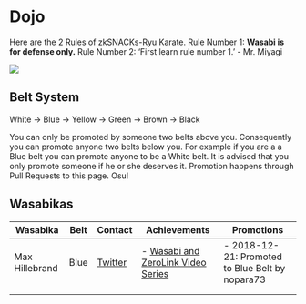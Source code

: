 # Dojo

Here are the 2 Rules of zkSNACKs-Ryu Karate. Rule Number 1: **Wasabi is for defense only.** Rule Number 2: ‘First learn rule number 1.’ - Mr. Miyagi

![](https://i.imgur.com/kvs43Jm.jpg)

## Belt System

White -> Blue -> Yellow -> Green -> Brown -> Black

You can only be promoted by someone two belts above you. Consequently you can promote anyone two belts below you. For example if you are a a Blue belt you can promote anyone to be a White belt. It is advised that you only promote someone if he or she deserves it. Promotion happens through Pull Requests to this page. Osu!

## Wasabikas

| Wasabika       | Belt | Contact                                      | Achievements                                                                                                              | Promotions                                      |
|----------------|------|----------------------------------------------|---------------------------------------------------------------------------------------------------------------------------|-------------------------------------------------|
| Max Hillebrand | Blue | [Twitter](https://twitter.com/HillebrandMax) | - [Wasabi and ZeroLink Video Series](https://www.youtube.com/watch?v=y8wQK-Ndl3Q&list=PLPj3KCksGbSaEmjU0sywoTYDVYYSu8LsS) | - 2018-12-21: Promoted to Blue Belt by nopara73 |
|                |      |                                              |                                                                                                                           |                                                 |
|                |      |                                              |                                                                                                                           |                                                 |
